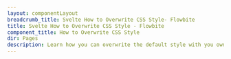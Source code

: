 ```yaml
---
layout: componentLayout
breadcrumb_title: Svelte How to Overwrite CSS Style- Flowbite
title: Svelte How to Overwrite CSS Style - Flowbite
component_title: How to Overwrite CSS Style
dir: Pages
description: Learn how you can overwrite the default style with you own CSS
---
```


<script>
  import { Table, TableBody, TableBodyCell, TableBodyRow, TableHead, TableHeadCell } from '$lib'
</script>

